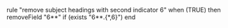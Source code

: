 rule "remove subject headings with second indicator 6"
when
	(TRUE)
then
	removeField "6**" if (exists "6**.{*,6}")
end